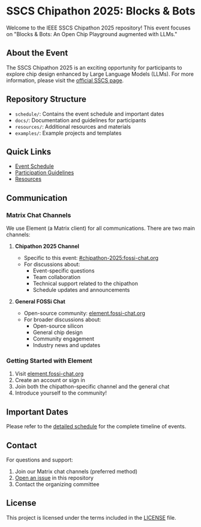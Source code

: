 # SSCS Chipathon 2025: Blocks & Bots

Welcome to the IEEE SSCS Chipathon 2025 repository! This event focuses on "Blocks & Bots: An Open Chip Playground augmented with LLMs."

## About the Event

The SSCS Chipathon 2025 is an exciting opportunity for participants to explore chip design enhanced by Large Language Models (LLMs). For more information, please visit the [official SSCS page](https://sscs.ieee.org/technical-committees/tc-ose/sscs-pico-design-contest/).

## Repository Structure

- `schedule/`: Contains the event schedule and important dates
- `docs/`: Documentation and guidelines for participants
- `resources/`: Additional resources and materials
- `examples/`: Example projects and templates

## Quick Links

- [Event Schedule](schedule/README.md)
- [Participation Guidelines](docs/guidelines.md)
- [Resources](docs/resources.md)

## Communication

### Matrix Chat Channels
We use Element (a Matrix client) for all communications. There are two main channels:

1. **Chipathon 2025 Channel**
   - Specific to this event: [#chipathon-2025:fossi-chat.org](https://matrix.to/#/#chipathon-2025:fossi-chat.org)
   - For discussions about:
     - Event-specific questions
     - Team collaboration
     - Technical support related to the chipathon
     - Schedule updates and announcements

2. **General FOSSi Chat**
   - Open-source community: [element.fossi-chat.org](https://element.fossi-chat.org/)
   - For broader discussions about:
     - Open-source silicon
     - General chip design
     - Community engagement
     - Industry news and updates

### Getting Started with Element
1. Visit [element.fossi-chat.org](https://element.fossi-chat.org/)
2. Create an account or sign in
3. Join both the chipathon-specific channel and the general chat
4. Introduce yourself to the community!

## Important Dates

Please refer to the [detailed schedule](schedule/README.md) for the complete timeline of events.

## Contact

For questions and support:
1. Join our Matrix chat channels (preferred method)
2. [Open an issue](../../issues) in this repository
3. Contact the organizing committee

## License

This project is licensed under the terms included in the [LICENSE](LICENSE) file.
